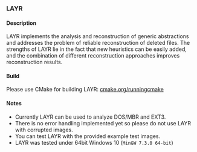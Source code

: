 ### LAYR

#### Description
LAYR implements the analysis and reconstruction of generic abstractions and addresses the problem of reliable reconstruction of deleted files.
The strengths of LAYR lie in the fact that new heuristics can be easily added, and the combination of different reconstruction approaches improves reconstruction results.

#### Build
Please use CMake for building LAYR: [cmake.org/runningcmake](https://cmake.org/runningcmake/)

#### Notes
- Currently LAYR can be used to analyze DOS/MBR and EXT3.
- There is no error handling implemented yet so please do not use LAYR with corrupted images.
- You can test LAYR with the provided example test images.
- LAYR was tested under 64bit Windows 10 (`MinGW 7.3.0 64-bit`)